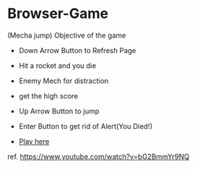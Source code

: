 # Browser-Game

(Mecha jump)
Objective of the game
- Down Arrow Button to Refresh Page
- Hit a rocket and you die
- Enemy Mech for distraction
- get the high score
- Up Arrow Button to jump
- Enter Button to get rid of Alert(You Died!)

- [Play here](https://aktiangco.github.io/BrowserGame/)


ref. https://www.youtube.com/watch?v=bG2BmmYr9NQ